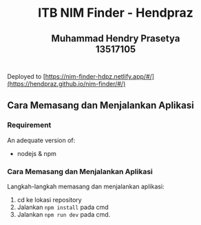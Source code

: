 <h1 align="center">
  <br>
  ITB NIM Finder - Hendpraz
  <br>
</h1>

<h2 align="center">
  Muhammad Hendry Prasetya
  <br>
  13517105
  <br>
  <br>
</h2>

Deployed to [https://nim-finder-hdpz.netlify.app/#/](https://hendpraz.github.io/nim-finder/#/)

## Cara Memasang dan Menjalankan Aplikasi

### Requirement

An adequate version of:
- nodejs & npm

### Cara Memasang dan Menjalankan Aplikasi

Langkah-langkah memasang dan menjalankan aplikasi:
1. cd ke lokasi repository
2. Jalankan `npm install` pada cmd
3. Jalankan `npm run dev` pada cmd.
